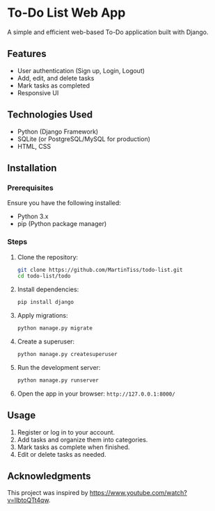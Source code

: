 # To-Do List Web App

A simple and efficient web-based To-Do application built with Django.

## Features

- User authentication (Sign up, Login, Logout)
- Add, edit, and delete tasks
- Mark tasks as completed
- Responsive UI

## Technologies Used

- Python (Django Framework)
- SQLite (or PostgreSQL/MySQL for production)
- HTML, CSS

## Installation

### Prerequisites

Ensure you have the following installed:
- Python 3.x
- pip (Python package manager)

### Steps

1. Clone the repository:
   ```bash
   git clone https://github.com/MartinTiss/todo-list.git
   cd todo-list/todo
   ```

2. Install dependencies:
   ```bash
   pip install django
   ```

3. Apply migrations:
   ```bash
   python manage.py migrate
   ```

4. Create a superuser:
   ```bash
   python manage.py createsuperuser
   ```

5. Run the development server:
   ```bash
   python manage.py runserver
   ```

6. Open the app in your browser: `http://127.0.0.1:8000/`

## Usage

1. Register or log in to your account.
2. Add tasks and organize them into categories.
3. Mark tasks as complete when finished.
4. Edit or delete tasks as needed.

## Acknowledgments

This project was inspired by https://www.youtube.com/watch?v=llbtoQTt4qw.
